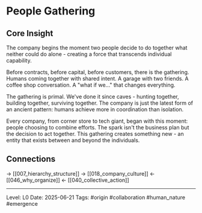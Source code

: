# People Gathering

## Core Insight
The company begins the moment two people decide to do together what neither could do alone - creating a force that transcends individual capability.

Before contracts, before capital, before customers, there is the gathering. Humans coming together with shared intent. A garage with two friends. A coffee shop conversation. A "what if we..." that changes everything.

The gathering is primal. We've done it since caves - hunting together, building together, surviving together. The company is just the latest form of an ancient pattern: humans achieve more in coordination than isolation.

Every company, from corner store to tech giant, began with this moment: people choosing to combine efforts. The spark isn't the business plan but the decision to act together. This gathering creates something new - an entity that exists between and beyond the individuals.

## Connections
→ [[007_hierarchy_structure]]
→ [[018_company_culture]]
← [[046_why_organize]]
← [[040_collective_action]]

---
Level: L0
Date: 2025-06-21
Tags: #origin #collaboration #human_nature #emergence